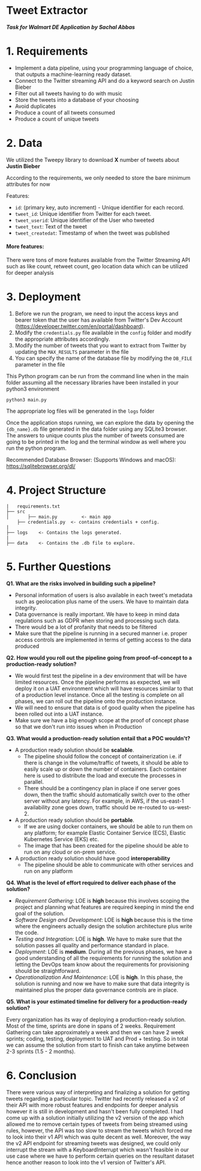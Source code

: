 
# Tweet Extractor
***Task for Walmart DE Application***
***by Sachal Abbas***

# 1. Requirements

-   Implement a data pipeline, using your programming language of choice, that outputs a machine-learning ready dataset.
-   Connect to the Twitter streaming API and do a keyword search on Justin Bieber
-   Filter out all tweets having to do with music
-   Store the tweets into a database of your choosing
-   Avoid duplicates
-   Produce a count of all tweets consumed
-   Produce a count of unique tweets

# 2. Data
We utilized the Tweepy library to download **X** number of tweets about **Justin Bieber**

According to the requirements, we only needed to store the bare minimum attributes for now

Features:
- `id`: (primary key, auto increment) - Unique identifier for each record.
- `tweet_id`: Unique identifier from Twitter for each tweet.
- `tweet_userid`: Unique identifier of the User who tweeted
- `tweet_text`: Text of the tweet
- `tweet_createdat`: Timestamp of when the tweet was published

#### More features:
There were tons of more features available from the Twitter Streaming API such as like count, retweet count, geo location data which can be utilized for deeper analysis 

# 3. Deployment
1. Before we run the program, we need to input the access keys and bearer token that the user has available from Twitter's Dev Account (https://developer.twitter.com/en/portal/dashboard). 
2. Modify the `credentials.py` file available in the `config` folder and modify the appropriate attributes accordingly.
3. Modify the number of tweets that you want to extract from Twitter by updating the `MAX_RESULTS` parameter in the file
4. You can specify the name of the database file by modifying the `DB_FILE` parameter in the file

This Python program can be run from the command line when in the main folder assuming all the necessary libraries have been installed in your python3 environment

    python3 main.py
The appropriate log files will be generated in the `logs` folder

Once the application stops running, we can explore the data by opening the `{db_name}.db` file generated in the data folder using any SQLite3 browser.
The answers to unique counts plus the number of tweets consumed are going to be printed in the log and the terminal window as well where you run the python program.

Recommended Database Browser: (Supports Windows and macOS): https://sqlitebrowser.org/dl/

# 4. Project Structure

```
|   requirements.txt
├── src
│   	├── main.py         <- main app
	├── credentials.py  <- contains credentials + config.
|
├── logs	<- Contains the logs generated.
|
├── data	<- Contains the .db file to explore.
```

# 5. Further Questions

**Q1. What are the risks involved in building such a pipeline?**
 - Personal information of users is also available in each tweet's metadata such as geolocation plus name of the users. We have to maintain data integrity.
 - Data governance is really important. We have to keep in mind data regulations such as GDPR when storing and processing such data. 
 - There would be a lot of profanity that needs to be filtered
 - Make sure that the pipeline is running in a secured manner i.e. proper access controls are implemented in terms of getting access to the data produced

 **Q2. How would you roll out the pipeline going from proof-of-concept to a production-ready solution?**
 - We would first test the pipeline in a dev environment that will be have limited resources. Once the pipeline performs as expected, we will deploy it on a UAT environment which will have resources similar to that of a production level instance. Once all the testing is complete on all phases, we can roll out the pipeline onto the production instance. 
 - We will need to ensure that data is of good quality when the pipeline has been rolled out into a UAT instance.
 - Make sure we have a big enough scope at the proof of concept phase so that we don't run into issues when in Production

**Q3. What would a production-ready solution entail that a POC wouldn't?**
- A production ready solution should be **scalable**.
	- The pipeline should follow the concept of containerization i.e. if there is change in the volume/traffic of tweets, it should be able to easily scale up or down the number of containers. Each container here is used to distribute the load and execute the processes in parallel.
	- There should be a contingency plan in place if one server goes down, then the traffic should automatically switch over to the other server without any latency. For example, in AWS, if the us-east-1 availability zone goes down, traffic should be re-routed to us-west-2.
- A production ready solution should be **portable**.
	- If we are using docker containers, we should be able to run them on any platform; for example Elastic Container Service (ECS), Elastic Kubernetes Service (EKS) etc.  
	- The image that has been created for the pipeline should be able to run on any cloud or on-prem service.
 - A production ready solution should have good **interoperability**
	 - The pipeline should be able to communicate with other services and run on any platform

**Q4. What is the level of effort required to deliver each phase of the solution?**
- *Requirement Gathering*:  LOE is **high** because this involves scoping the project and planning what features are required keeping in mind the end goal of the solution.
- *Software Design and Development*: LOE is **high** because this is the time where the engineers actually design the solution architecture plus write the code. 
- *Testing and Integration*: LOE is **high**. We have to make sure that the solution passes all quality and performance standard in place. 
- *Deployment*: LOE is **medium**. During all the previous phases, we have a good understanding of all the requirements for running the solution and letting the DevOps team know about the requirements for provisioning should be straightforward. 
- *Operationalization And Maintenance*: LOE is **high**. In this phase, the solution is running and now we have to make sure that data integrity is maintained plus the proper data governance controls are in place.  

**Q5. What is your estimated timeline for delivery for a production-ready solution?**

Every organization has its way of deploying a production-ready solution. Most of the time, sprints are done in spans of 2 weeks. Requirement Gathering can take approximately a week and then we can have 2 week sprints; coding, testing, deployment to UAT and Prod + testing. So in total we can assume the solution from start to finish can take anytime between 2-3 sprints (1.5 - 2 months).

# 6. Conclusion
There were various way of interpreting and finalizing a solution for getting tweets regarding a particular topic. Twitter had recently released a v2 of their API with more robust features and endpoints for deeper analysis however it is still in development and hasn't been fully completed.
I had come up with a solution initially utilizing the v2 version of the app which allowed me to remove certain types of tweets from being streamed using rules, however, the API was too slow to stream the tweets which forced me to look into their v1 API which was quite decent as well. 
Moreover, the way the v2 API endpoint for streaming tweets was designed, we could only interrupt the stream with a KeyboardInterrupt which wasn't feasible in our use case where we have to perform certain queries on the resultant dataset hence another reason to look into the v1 version of Twitter's API. 
